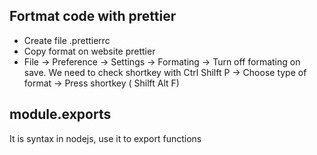 ## Fortmat code with prettier
- Create file .prettierrc
- Copy format on website prettier
- File -> Preference -> Settings -> Formating -> Turn off formating on save. We need to check shortkey with Ctrl Shilft P -> Choose type of format -> Press shortkey ( Shilft Alt F)

## module.exports
It is syntax in nodejs, use it to export functions